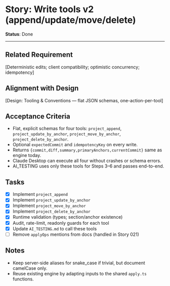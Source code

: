 # Story: Write tools v2 (append/update/move/delete)

**Status**: Done

---

## Related Requirement

[Deterministic edits; client compatibility; optimistic concurrency; idempotency]

## Alignment with Design

[Design: Tooling & Conventions — flat JSON schemas, one-action-per-tool]

## Acceptance Criteria

- Flat, explicit schemas for four tools: `project_append`, `project_update_by_anchor`, `project_move_by_anchor`, `project_delete_by_anchor`.
- Optional `expectedCommit` and `idempotencyKey` on every write.
- Returns `{commit,diff,summary,primaryAnchors,currentCommit}` same as engine today.
- Claude Desktop can execute all four without crashes or schema errors.
- AI_TESTING uses only these tools for Steps 3–6 and passes end-to-end.

## Tasks

- [x] Implement `project_append`
- [x] Implement `project_update_by_anchor`
- [x] Implement `project_move_by_anchor`
- [x] Implement `project_delete_by_anchor`
- [x] Runtime validation (types; section/anchor existence)
- [x] Audit, rate-limit, readonly guards for each tool
- [x] Update `AI_TESTING.md` to call these tools
- [ ] Remove `applyOps` mentions from docs (handled in Story 021)

## Notes

- Keep server-side aliases for snake_case if trivial, but document camelCase only.
- Reuse existing engine by adapting inputs to the shared `apply.ts` functions.
